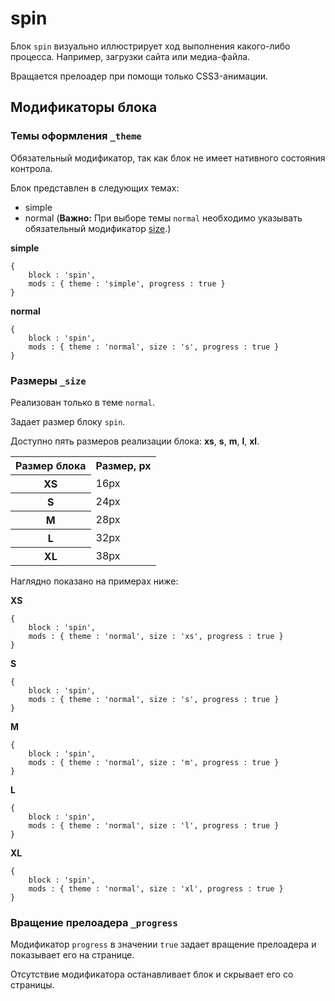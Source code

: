 # spin

Блок `spin` визуально иллюстрирует ход выполнения какого-либо процесса. Например, загрузки сайта или медиа-файла.

Вращается прелоадер при помощи только CSS3-анимации.

## Модификаторы блока

### Темы оформления `_theme`

Обязательный модификатор, так как блок не имеет нативного состояния контрола.

Блок представлен в следующих темах:

 * simple
 * normal (**Важно:** При выборе темы `normal` необходимо указывать обязательный модификатор [size](#size).)

**simple**

```bemjson
{
    block : 'spin',
    mods : { theme : 'simple', progress : true }
}
```

**normal**

```bemjson
{
    block : 'spin',
    mods : { theme : 'normal', size : 's', progress : true }
}
```

<a name="size"></a>
### Размеры `_size`

Реализован только в теме `normal`.

Задает размер блоку `spin`.

Доступно пять размеров реализации блока: **xs**, **s**, **m**, **l**, **xl**.

<table>
    <tr>
        <th>Размер блока</th>
        <th>Размер, px</th>
    </tr>
    <tr>
        <th>XS</th>
        <td>16px</td>
    </tr>
    <tr>
        <th>S</th>
        <td>24px</td>
    </tr>
    <tr>
        <th>M</th>
        <td>28px</td>
    </tr>
    <tr>
        <th>L</th>
        <td>32px</td>
    </tr>
    <tr>
        <th>XL</th>
        <td>38px</td>
    </tr>
</table>

Наглядно показано на примерах ниже:

**XS**

```bemjson
{
    block : 'spin',
    mods : { theme : 'normal', size : 'xs', progress : true }
}
```

**S**

```bemjson
{
    block : 'spin',
    mods : { theme : 'normal', size : 's', progress : true }
}
```

**M**

```bemjson
{
    block : 'spin',
    mods : { theme : 'normal', size : 'm', progress : true }
}
```

**L**

```bemjson
{
    block : 'spin',
    mods : { theme : 'normal', size : 'l', progress : true }
}
```

**XL**

```bemjson
{
    block : 'spin',
    mods : { theme : 'normal', size : 'xl', progress : true }
}
```

### Вращение прелоадера `_progress`

Модификатор `progress` в значении `true` задает вращение прелоадера и показывает его на странице.

Отсутствие модификатора останавливает блок и скрывает его со страницы.
